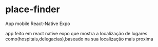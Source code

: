 # place-finder
App mobile React-Native Expo

app feito em react native expo que mostra a localização de lugares como(hospitais,delegacias),baseado na sua localização mais proxima 
